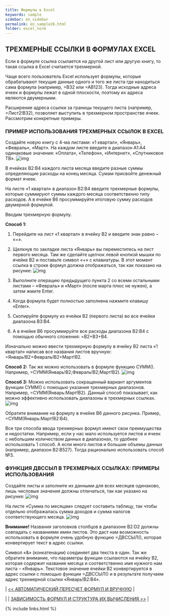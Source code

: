 ```yaml
---
title: Формулы в Excel
keywords: sample
sidebar: en_sidebar
permalink: en_sample26.html
folder: excel_norm
---
```


## ТРЕХМЕРНЫЕ ССЫЛКИ В ФОРМУЛАХ EXCEL

Если в формуле ссылка ссылается на другой лист или другую книгу, то такая ссылка в Excel считается трехмерной.

Чаще всего пользователь Excel использует формулы, которые обрабатывают текущие данные одного и того же листа где находиться сама формула (например, =В32 или =АВ123). Тогда исходные адреса ячеек и формулы лежат в одной плоскости, поэтому их адреса являются двумерными.

Расширение адреса ссылки за границы текущего листа (например, =Лист2!В32), позволяет выступить в трехмерном пространстве ячеек. Рассмотрим конкретные примеры.

### ПРИМЕР ИСПОЛЬЗОВАНИЯ ТРЕХМЕРНЫХ ССЫЛОК В EXCEL

Создайте новую книгу с 4-ма листами: «1 квартал», «Январь», «Февраль», «Март». На каждом листе введите в диапазон A1:A4 одинаковые значения: «Оплата», «Телефон», «Интернет», «Спутниковое ТВ».
        ![img](/images/img.png)

В ячейках B2:B4 каждого листа месяца введите разные суммы определяющие расходы на конец месяца. Сумам присвойте денежный формат ячеек.

На листе «1 квартал» в диапазон B2:B4 введите трехмерные формулы, которые суммируют суммы каждого месяца соответственно типу расходов. А в ячейке B6 просуммируйте итоговую сумму расходов двумерной формулой.

Вводим трехмерную формулу. 

**Способ 1:**

1. Перейдите на лист «1 квартал» в ячейку B2 и введите знак равно – «=».
    
2. Щелкнув по закладке листа «Январь» вы переместитесь на лист первого месяца. Там же сделайте щелчок левой кнопкой мышки по ячейке B2 и поставьте символ «+» с клавиатуры. В этот момент ссылка в строке формул должна отображаться, так как показано на рисунке:
        ![img](/images/img.png)
    
3. Выполните операцию предыдущего пункта 2 со всеми остальными листами – «Февраль» и «Март» (после марта плюс не нужен), а затем жмите Enter.
    
4. Когда формула будет полностью заполнена нажмите клавишу «Enter».
    
5. Скопируйте формулу из ячейки B2 (первого листа) во все ячейки диапазона B3:B4.

6. А в ячейке B6 просуммируйте все расходы диапазона B2:B4 с помощью обычного сложения: =B2+B3+B4.

Изначально можно ввести трехмерную формулу в ячейку B2 листа «1 квартал» написав все названия листов вручную: =Январь!B2+Февраль!B2+Март!B2.

**Способ 2:** Так же можно использовать в формуле функцию СУММ(). Например, =СУММ(Январь!B2;Февраль!B2;Март!B2).
        ![img](/images/img.png)

**Способ 3:** Можно использовать сокращенный вариант аргументов функции СУММ() с помощью указания трехмерных диапазонов. Например, =СУММ(Январь:Март!B2). Данный способ показывает, как можно эффективно использовать диапазоны в трехмерных ссылках.
        ![img](/images/img.png)

Обратите внимание на формулу в ячейке B6 данного рисунка. Пример, =СУММ(Январь:Март!B2:B4).

Все три способа ввода трехмерных формул имеют свои преимущества и недостатки. Например, если у нас мало используется листов и ячеек с небольшим количеством данных в диапазонах, то удобнее использовать 1 способ. А если много листов и большие объемы данных (например, диапазон B2:B527). Тогда рационально использовать способ №3.

### ФУНКЦИЯ ДВССЫЛ В ТРЕХМЕРНЫХ ССЫЛКАХ: ПРИМЕРЫ ИСПОЛЬЗОВАНИЯ

Создайте листы и заполните их данными для всех месяцев одинаково, лишь числовые значения должны отличаться, так как указано на рисунке:
        ![img](/images/img.png)

На листе «Сумма по месяцам» следует составить таблицу, так чтобы отдельно отображалась сумма доходов и сумма налогов соответствующего месяца.
        ![img](/images/img.png)

**Внимание!** Названия заголовков столбцов в диапазоне B2:D2 должны совпадать с названиями имен листов. Это даст нам возможность использовать в формуле очень удобную функцию =ДВССЫЛ(), которая конвертирует текст в адрес ссылки.

Символ «&» (конкатенации) соединяет два текста в один. Так же обратите внимание, что параметры функции ссылаются на ячейку B2, которая содержит название месяца и соответственно имя нужного нам листа – «Январь». Текстовое значение ячейки B2 конвертируется в адрес ссылки с помощью функции =ДВССЫЛ() и в результате получаем адрес трехмерной ссылки «Январь!B2:B4».

| [<< АВТОМАТИЧЕСКИЙ ПЕРЕСЧЕТ ФОРМУЛ И ВРУЧНУЮ](en_sample25.html) |

| | [ЗАВИСИМОСТЬ ФОРМУЛ И СТРУКТУРА ИХ ВЫЧИСЛЕНИЯ >>](en_sample27.html) |

{% include links.html %}